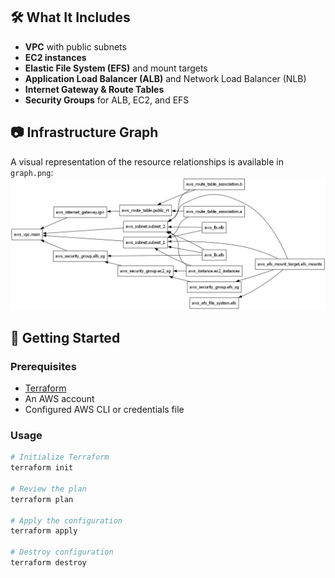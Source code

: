 
## 🛠️ What It Includes

- **VPC** with public subnets
- **EC2 instances**
- **Elastic File System (EFS)** and mount targets
- **Application Load Balancer (ALB)** and Network Load Balancer (NLB)
- **Internet Gateway & Route Tables**
- **Security Groups** for ALB, EC2, and EFS

## 📷 Infrastructure Graph

A visual representation of the resource relationships is available in `graph.png`:
![Infrastructure Graph](graph.png)

## 🚀 Getting Started

### Prerequisites
- [Terraform](https://www.terraform.io/downloads.html)
- An AWS account
- Configured AWS CLI or credentials file

### Usage

```bash
# Initialize Terraform
terraform init

# Review the plan
terraform plan

# Apply the configuration
terraform apply

# Destroy configuration
terraform destroy
